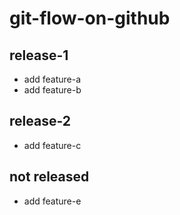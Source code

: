 # git-flow-on-github

## release-1

- add feature-a
- add feature-b

## release-2

- add feature-c

## not released

- add feature-e
